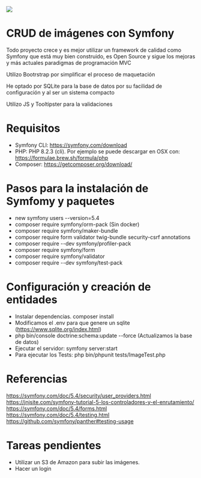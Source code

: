 <img src="https://jorgebenitezlopez.com/github/symfony.jpg">

# CRUD de imágenes con Symfony

Todo proyecto crece y es mejor utilizar un framework de calidad como Symfony que está muy bien construido, es Open Source y sigue los mejoras y más actuales paradigmas de programación MVC

Utilizo Bootrstrap por simplificar el proceso de maquetación

He optado por SQLite para la base de datos por su facilidad de configuración y al ser un sistema compacto

Utilizo JS y Tooltipster para la validaciones

# Requisitos

- Symfony CLI: https://symfony.com/download
- PHP: PHP 8.2.3 (cli). Por ejemplo se puede descargar en OSX con: https://formulae.brew.sh/formula/php
- Composer: https://getcomposer.org/download/

# Pasos para la instalación de Symfomy y paquetes

- new symfony users  --version=5.4
- composer require symfony/orm-pack (Sin docker)
- composer require symfony/maker-bundle
- composer require form validator twig-bundle security-csrf annotations
- composer require --dev symfony/profiler-pack
- composer require symfony/form
- composer require symfony/validator
- composer require --dev symfony/test-pack 

# Configuración y creación de entidades

- Instalar dependencias. composer install
- Modificamos el .env para que genere un sqlite (https://www.sqlite.org/index.html)
- php bin/console doctrine:schema:update --force (Actualizamos la base de datos)
- Ejecutar el servidor:  symfony server:start
- Para ejecutar los Tests: php bin/phpunit tests/ImageTest.php

# Referencias

https://symfony.com/doc/5.4/security/user_providers.html
https://jnjsite.com/symfony-tutorial-5-los-controladores-y-el-enrutamiento/
https://symfony.com/doc/5.4/forms.html
https://symfony.com/doc/5.4/testing.html
https://github.com/symfony/panther#testing-usage

# Tareas pendientes

- Utilizar un S3 de Amazon para subir las imágenes.
- Hacer un login



